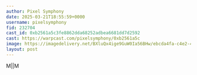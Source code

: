 ```yaml
---
author: Pixel Symphony
date: 2025-03-21T18:55:59+0000
username: pixelsymphony
fid: 232704
cast_id: 0xb2561a5c3fe8862dda68252adbea6681dd7d2592
cast: https://warpcast.com/pixelsymphony/0xb2561a5c
image: https://imagedelivery.net/BXluQx4ige9GuW0Ia56BHw/ebcda4fa-c4e2-4f52-6a31-a39f1e250100/original
layout: post
---
```

M||M  

<img src='https://imagedelivery.net/BXluQx4ige9GuW0Ia56BHw/ebcda4fa-c4e2-4f52-6a31-a39f1e250100/original' alt='' referrerpolicy='no-referrer'/>